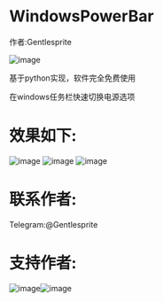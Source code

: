 # WindowsPowerBar

作者:Gentlesprite

![image](https://github.com/Gentlesprite/WindowsPowerBar/blob/main/20240607115947.png)

基于python实现，软件完全免费使用


在windows任务栏快速切换电源选项

# 效果如下:

![image](https://github.com/Gentlesprite/WindowsPowerBar/blob/main/20240607115957.png)
![image](https://github.com/Gentlesprite/WindowsPowerBar/blob/main/20240607115314.png)
![image](https://github.com/Gentlesprite/WindowsPowerBar/blob/main/20240607115951.png)

# 联系作者:
  Telegram:@Gentlesprite

# 支持作者:

![image](https://github.com/Gentlesprite/WindowsPowerBar/blob/main/20240607115911.jpg)![image](https://github.com/Gentlesprite/WindowsPowerBar/blob/main/20240607115912.jpg)

